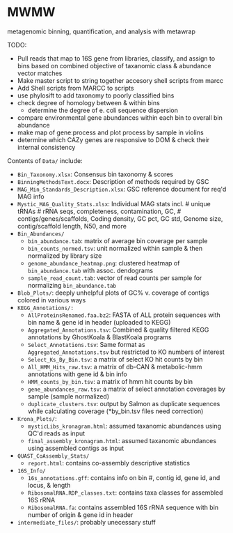 # MWMW
metagenomic binning, quantification, and analysis with metawrap

TODO:
 - Pull reads that map to 16S gene from libraries, classify, and assign to bins 
   based on combined objective of taxanomic class & abundance vector matches
 - Make master script to string together accesory shell scripts from marcc
 - Add Shell scripts from MARCC to scripts
 - use phylosift to add taxonomy to poorly classified bins
 - check degree of homology between & within bins
	 - determine the degree of e. coli sequence dispersion
 - compare environmental gene abundances within each bin to overall bin abundance
 - make map of gene:process and plot process by sample in violins
 - determine which CAZy genes are responsive to DOM & check their internal consistency


Contents of `Data/` include:
  - `Bin_Taxonomy.xlsx`: Consensus bin taxonomy & scores 
  - `BinningMethodsText.docx`: Description of methods required by GSC 
  - `MAG_Min_Standards_Description.xlsx`: GSC reference document for req'd MAG info
  - `Mystic_MAG_Quality_Stats.xlsx`: Individual MAG stats incl. # unique tRNAs	# rRNA seqs, completeness, contamination, GC,  # contigs/genes/scaffolds, Coding density, GC pct, GC std, Genome size, contig/scaffold length, N50, and more
  - `Bin_Abundances/`
    - `bin_abundance.tab`: matrix of average bin coverage per sample
    - `bin_counts_normed.tsv`: unit normalized within sample & then normalized by library size 
    - `genome_abundance_heatmap.png`: clustered heatmap of `bin_abundance.tab` with assoc. dendograms
    - `sample_read_count.tab`: vector of read counts per sample for normalizing `bin_abundance.tab`
  - `Blob_Plots/`: deeply unhelpful plots of GC% v. coverage of contigs colored in various ways
  - `KEGG_Annotations/:`
    - `AllProteinsRenamed.faa.bz2`: FASTA of ALL protein sequences with bin name & gene id in header (uploaded to KEGG)
    - `Aggregated_Annotations.tsv`: Combined & quality filtered KEGG annotations by GhostKoala & BlastKoala programs
    - `Select_Annotations.tsv`: Same format as `Aggregated_Annotations.tsv` but restricted to KO numbers of interest
    - `Select_Ks_By_Bin.tsv`: a matrix of select KO hit counts by bin
    - `All_HMM_Hits_raw.tsv`: a matrix of db-CAN & metabolic-hmm annotations with gene id & bin info
    - `HMM_counts_by_bin.tsv`: a matrix of hmm hit counts by bin
    - `gene_abundances_raw.tsv`: a matrix of select annotation coverages by sample (sample normalized)
    - `duplicate_clusters.tsv`: output by Salmon as duplicate sequences while calculating coverage (*by_bin.tsv files need correction)
  - `Krona_Plots/`:
    - `mysticLibs_kronagram.html`: assumed taxanomic abundances using QC'd reads as input
    - `final_assembly_kronagram.html`: assumed taxanomic abundances using assembled contigs as input
  - `QUAST_CoAssembly_Stats/`
    - `report.html`: contains co-assembly descriptive statistics
  - `16S_Info/`
    - `16s_annotations.gff`: contains info on bin #, contig id, gene id, and locus, & length
    - `RibosomalRNA.RDP_classes.txt`: contains taxa classes for assembled 16S rRNA
    - `RibosomalRNA.fa`: contains assembled 16S rRNA sequence with bin number of origin & gene id in header
  - `intermediate_files/`: probably unecessary stuff
